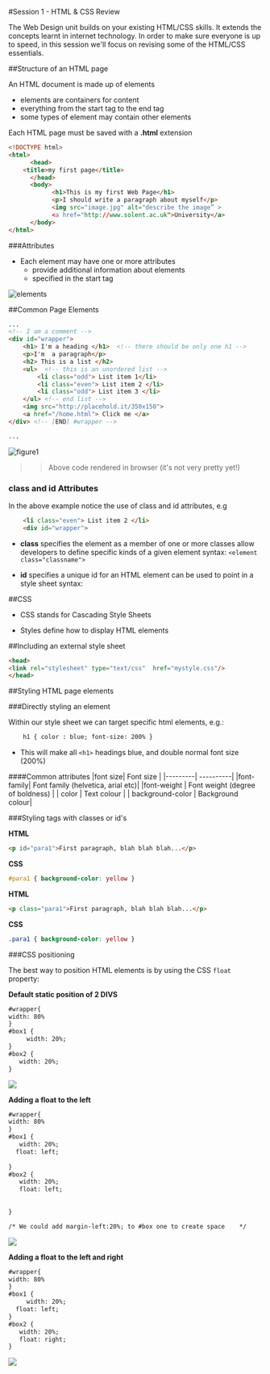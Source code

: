 #Session 1  - HTML & CSS Review

The Web Design unit builds on your existing HTML/CSS skills. It extends the concepts learnt in internet technology. In order to make sure everyone is up to speed, in this session we'll focus on revising some of the HTML/CSS essentials. 

##Structure of an HTML page

An HTML document is made up of elements
 
 - elements are containers for content
 - everything from the start tag to the end tag
 - some types of element may contain other elements

Each HTML page must be saved with a **.html** extension

```html 
<!DOCTYPE html><html>      <head>	<title>my first page</title>      </head>      <body>			<h1>This is my first Web Page</h1>			<p>I should write a paragraph about myself</p>			<img src="image.jpg" alt="describe the image” >			<a href="http://www.solent.ac.uk">University</a>      </body></html>```

###Attributes 

 - Each element may have one or more attributes
	- provide additional information about elements   - specified in the start tag

![elements](assets/elements.png)

##Common Page Elements 

```html
...
<!-- I am a comment --> 
<div id="wrapper"> 
	<h1> I'm a heading </h1>  <!-- there should be only one h1 -->
	<p>I'm  a paragraph</p>
	<h2> This is a list </h2>
	<ul>  <!-- this is an unordered list -->
		<li class="odd"> List item 1</li>
		<li class="even"> List item 2 </li>
		<li class="odd"> List item 3 </li>
	</ul> <!-- end list -->	
	<img src="http://placehold.it/350x150">
	<a href="/home.html"> Click me </a> 
</div> <!-- [END] #wrapper --> 

...
```

![figure1](assets/figure1.png)

>> Above code rendered in browser (it's not very pretty yet!)


### class and id AttributesIn the above example notice the use of class and id attributes, e.g

```html 
	<li class="even"> List item 2 </li>
	<div id="wrapper"> 
```

- **class** specifies the element as a member of one or more classes allow developers to define specific kinds of a given elementsyntax:   `<element class="classname">`


- **id** specifies a unique id for an HTML elementcan be used to point in a style sheetsyntax: <element id="id">
##CSS 

- CSS stands for Cascading Style Sheets - Styles define how to display HTML elements##Including an external style sheet 

```html
<head><link rel="stylesheet" type="text/css"  href="mystyle.css"/></head>
```

##Styling HTML page elements 


###Directly styling an element 

Within our style sheet we can target specific html elements, e.g.:

```html 
 	h1 { color : blue; font-size: 200% } 
```

- This will make all `<h1>` headings blue, and double normal font size (200%)

####Common attributes 
|font size| Font size |
|---------| ----------|
|font-family| Font family (helvetica, arial etc)|
|font-weight | Font weight (degree of boldness) |
| color | Text colour |
| background-color | 	Background colour|


###Styling tags with classes or id's 

**HTML**

```html
<p id="para1">First paragraph, blah blah blah...</p>
```

**CSS**

```css
#para1 { background-color: yellow }
```


**HTML**

```html
<p class="para1">First paragraph, blah blah blah...</p>
```


**CSS**

```css
.para1 { background-color: yellow }
```



###CSS positioning 

The best way to position HTML elements is by using the CSS `float`
property:

**Default static position of 2 DIVS**

```html
#wrapper{width: 80%}#box1 {     width: 20%;}#box2 {      width: 20%;   }
```

![](assets/normal.png)



**Adding a float to the left**

```html
#wrapper{width: 80%}#box1 {   width: 20%;  float: left;
  }#box2 {      width: 20%;    float: left; 
   
     }

/* We could add margin-left:20%; to #box one to create space 	*/

```

![](assets/floatedleft.png)



**Adding a float to the left and right**

```html
#wrapper{width: 80%}#box1 {     width: 20%;  float: left;}#box2 {      width: 20%;    float: right;   }

```

![](assets/floatleftandright.png)

